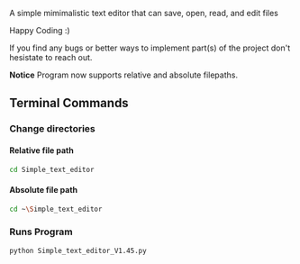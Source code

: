 A simple mimimalistic text editor that can save, open, read, and edit files

Happy Coding :)

If you find any bugs or better ways to implement part(s) of the project don't hesistate to reach out.

**Notice**
Program now supports relative and absolute filepaths.

## Terminal Commands

### Change directories

#### Relative file path
```bash
cd Simple_text_editor
```
#### Absolute file path 
```bash
cd ~\Simple_text_editor
```

### Runs Program
```bash
python Simple_text_editor_V1.45.py
```



